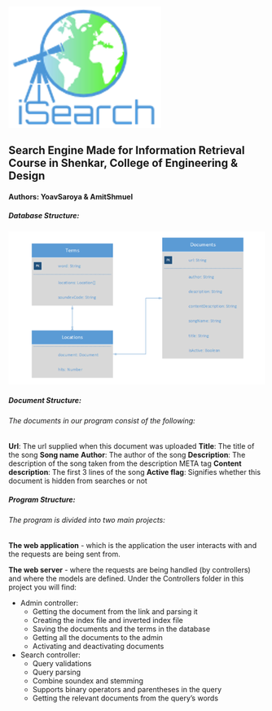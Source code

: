 ![iSearch](/readme_assets/logo_icon_big.png)

## Search Engine Made for Information Retrieval Course in Shenkar, College of Engineering & Design

#### Authors: YoavSaroya & AmitShmuel 

##### Database Structure:
![DB Structure](/readme_assets/erd.png)

##### Document Structure:

###### The documents in our program consist of the following:

**Url**: The url supplied when this document was uploaded
**Title**: The title of the song
**Song name**
**Author**: The author of the song
**Description**: The description of the song taken from the description META tag
**Content description**: The first 3 lines of the song
**Active flag**: Signifies whether this document is hidden from searches or not


##### Program Structure:
###### The program is divided into two main projects:


**The web application** - which is the application the user interacts with and the requests are being sent from. 

**The web server** - where the requests are being handled (by controllers) and where the models are defined.
Under the Controllers folder in this project you will find:
* Admin controller:
	* Getting the document from the link and parsing it
	* Creating the index file and inverted index file
	* Saving the documents and the terms in the database
	* Getting all the documents to the admin
	* Activating and deactivating documents
* Search controller:
	* Query validations
	* Query parsing
	* Combine soundex and stemming
	* Supports binary operators and parentheses in the query
	* Getting the relevant documents from the query’s words

